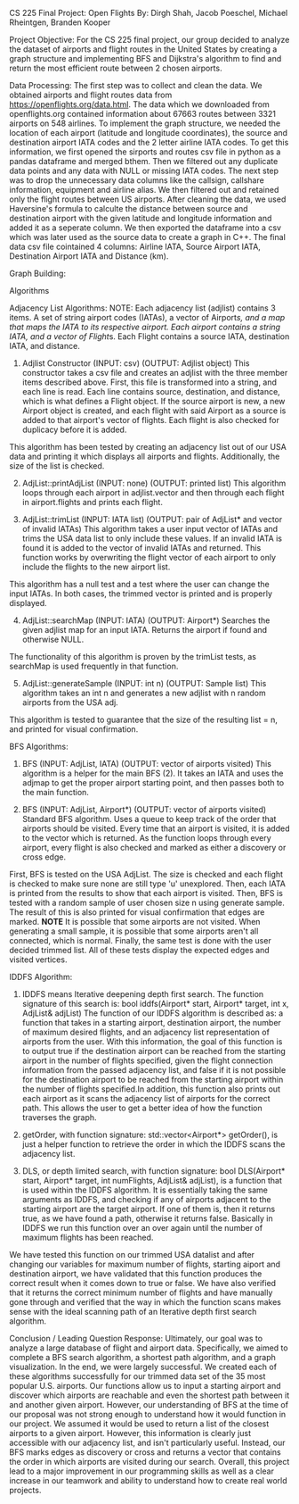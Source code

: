 CS 225 Final Project: Open Flights
By: Dirgh Shah, Jacob Poeschel, Michael Rheintgen, Branden Kooper

Project Objective:
For the CS 225 final project, our group decided to analyze the dataset of airports and flight routes in the United States by creating a graph structure and implementing BFS and Dijkstra's algorithm to find and return the most efficient route between 2 chosen airports.


Data Processing:
The first step was to collect and clean the data. We obtained airports and flight routes data from https://openflights.org/data.html. The data which we downloaded from openflights.org contained information about 67663 routes between 3321 airports on 548 airlines. To implement the graph structure, we needed the location of each airport (latitude and longitude coordinates), the source and destination airport IATA codes and the 2 letter airline IATA codes. To get this information, we first opened the sirports and routes csv file in python as a pandas dataframe and merged bthem. Then we filtered out any duplicate data points and any data with NULL or missing IATA codes. The next step was to drop the unnecessary data columns like the callsign, callshare information, equipment and airline alias. We then filtered out and retained only the flight routes between US airports. After cleaning the data, we used Haversine's formula to calculte the distance between source and destination airport with the given latitude and longitude information and added it as a seperate column. We then exported the dataframe into a csv which was later used as the source data to create a graph in C++. The final data csv file cointained 4 columns: Airline IATA, Source Airport IATA, Destination Airport IATA and Distance (km).

Graph Building:

Algorithms

Adjacency List Algorithms:
NOTE: Each adjacency list (adjlist) contains 3 items. A set of string airport codes (IATAs), a vector of Airport*s, and a map that maps the IATA to its
respective airport. Each airport contains a string IATA, and a vector of Flight*s. Each Flight contains a source IATA, destination IATA, and distance.

1) Adjlist Constructor (INPUT: csv) (OUTPUT: Adjlist object)
  This constructor takes a csv file and creates an adjlist with the three member items described above. First, this file is transformed into a string, and each
  line is read. Each line contains source, destination, and distance, which is what defines a Flight object. If the source airport is new, a new Airport object
  is created, and each flight with said Airport as a source is added to that airport's vector of flights. Each flight is also checked for duplicacy before it is
  added.
  
  This algorithm has been tested by creating an adjacency list out of our USA data and printing it which displays all airports and flights. Additionally, the size
  of the list is checked.
  
2) AdjList::printAdjList (INPUT: none) (OUTPUT: printed list)
  This algorithm loops through each airport in adjlist.vector and then through each flight in airport.flights and prints each flight.
  
3) AdjList::trimList (INPUT: IATA list) (OUTPUT: pair of AdjList* and vector of invalid IATAs)
  This algorithm takes a user input vector of IATAs and trims the USA data list to only include these values. If an invalid IATA is found it is added to the vector
  of invalid IATAs and returned. This function works by overwriting the flight vector of each airport to only include the flights to the new airport list. 
  
  This algorithm has a null test and a test where the user can change the input IATAs. In both cases, the trimmed vector is printed and is properly displayed.
  
4) AdjList::searchMap (INPUT: IATA) (OUTPUT: Airport*)
  Searches the given adjlist map for an input IATA. Returns the airport if found and otherwise NULL.
  
  The functionality of this algorithm is proven by the trimList tests, as searchMap is used frequently in that function.
  
5) AdjList::generateSample (INPUT: int n) (OUTPUT: Sample list)
  This algorithm takes an int n and generates a new adjlist with n random airports from the USA adj. 
  
  This algorithm is tested to guarantee that the size of the resulting list = n, and printed for visual confirmation.
  
BFS Algorithms:
1) BFS (INPUT: AdjList, IATA) (OUTPUT: vector of airports visited)
  This algorithm is a helper for the main BFS (2). It takes an IATA and uses the adjmap to get the proper airport starting point, and then passes both to the main
  function.
  
2) BFS (INPUT: AdjList, Airport*) (OUTPUT: vector of airports visited)
  Standard BFS algorithm. Uses a queue to keep track of the order that airports should be visited. Every time that an airport is visited, it is added to the vector
  which is returned. As the function loops through every airport, every flight is also checked and marked as either a discovery or cross edge. 
  
  First, BFS is tested on the USA AdjList. The size is checked and each flight is checked to make sure none are still type 'u' unexplored. Then, each IATA is printed
  from the results to show that each airport is visited. Then, BFS is tested with a random sample of user chosen size n using generate sample. The result of this
  is also printed for visual confirmation that edges are marked. **NOTE** It is possible that some airports are not visited. When generating a small sample, it is
  possible that some airports aren't all connected, which is normal. Finally, the same test is done with the user decided trimmed list. All of these tests display
  the expected edges and visited vertices.


IDDFS Algorithm:
 1) IDDFS means Iterative deepening depth first search. The function signature of this search is: bool iddfs(Airport* start, Airport* target, int x, AdjList& adjList) The function of our IDDFS algorithm is described as: a function that takes in a starting airport, destination airport, the number of maximum desired flights, and an adjacency list representation of airports from the user. With this information, the goal of this function is to output true if the destination airport can be reached from the starting airport in the number of flights specified, given the flight connection information from the passed adjacency list, and false if it is not possible for the destination airport to be reached from the starting airport within the number of flights specified.In addition, this function also prints out each airport as it scans the adjacency list of airports for the correct path. This allows the user to get a better idea of how the function traverses the graph.

 2) getOrder, with function signature: std::vector<Airport*> getOrder(), is just a helper function to retrieve the order in which the IDDFS scans the adjacency list.

 4) DLS, or depth limited search, with function signature: bool DLS(Airport* start, Airport* target, int numFlights, AdjList& adjList), is a function that is used within the IDDFS algorithm. It is essentially taking the same arguments as IDDFS, and checking if any of airports adjacent to the starting airport are the target airport. If one of them is, then it returns true, as we have found a path, otherwise it returns false. Basically in IDDFS we run this function over an over again until the number of maximum flights has been reached.

 We have tested this function on our trimmed USA datalist and after changing our variables for maximum number of flights, starting aiport and destination airport, we have validated that this function produces the correct result when it comes down to true or false. We have also verified that it returns the correct minimum number of flights and have manually gone through and verified that the way in which the function scans makes sense with the ideal scanning path of an Iterative depth first search algorithm.


Conclusion / Leading Question Response:
Ultimately, our goal was to analyze a large database of flight and airport data. Specifically, we aimed to complete a BFS search algorithm, a shortest path algorithm, and a graph visualization. In the end, we were largely successful. We created each of these algorithms successfully for our trimmed data set of the 35 most popular U.S. airports. Our functions allow us to input a starting airport and discover which airports are reachable and even the shortest path between it and another given airport. However, our understanding of BFS at the time of our proposal was not strong enough to understand how it would function in our project. We assumed it would be used to return a list of the closest airports to a given airport. However, this information is clearly just accessible with our adjacency list, and isn't particularly useful. Instead, our BFS marks edges as discovery or cross and returns a vector that contains the order in which airports are visited during our search. Overall, this project lead to a major improvement in our programming skills as well as a clear increase in our teamwork and ability to understand how to create real world projects.
